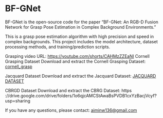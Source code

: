 # BF-GNet

BF-GNet is the open-source code for the paper “BF-GNet: An RGB-D Fusion Network for Grasp Pose Estimation in Complex Background Environments.”

This is a grasp pose estimation algorithm with high precision and speed in complex backgrounds. This project includes the model architecture, dataset processing methods, and training/prediction scripts.

Grasping video URL: https://youtube.com/shorts/CAHMzZZEaNI
Cornell Grasping Dataset
Download and extract the Cornell Grasping Dataset:  [cornell_grasp ](https://www.kaggle.com/datasets/oneoneliu/cornell-grasp)

Jacquard Dataset
Download and extract the Jacquard Dataset:  [JACQUARD DATASET ](https://jacquard.liris.cnrs.fr/)

CBRGD Dataset
Download and extract the CBRG Dataset: https ://drive.google.com/drive/folders/1o6qjcAMCStAwaBsPVDB1cxYzBacjVcyf?usp=sharing

If you have any questions, please contact: aiminw136@gmail.com
